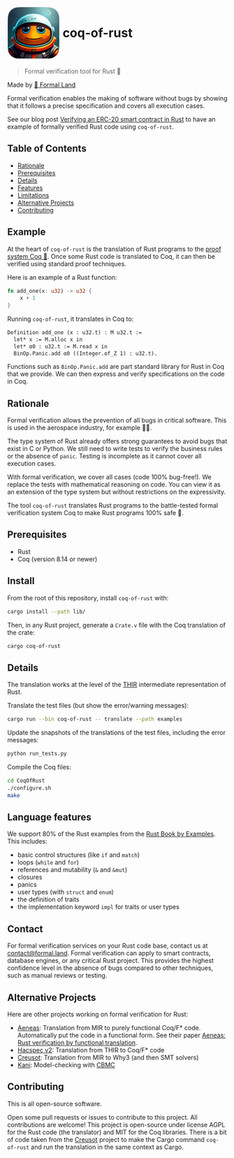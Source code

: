 # <img src="logo.png" alt= "logo" width="120px" height="120px" style="vertical-align: middle;"> <span style="vertical-align: middle;">coq-of-rust</span>

> Formal verification tool for Rust 🦀

Made by [🌲&nbsp;Formal Land](https://formal.land/)

Formal verification enables the making of software without bugs by showing that it follows a precise specification and covers all execution cases.

See our blog post [Verifying an ERC-20 smart contract in Rust](https://formal.land/blog/2023/12/13/rust-verify-erc-20-smart-contract) to have an example of formally verified Rust code using&nbsp;`coq-of-rust`.

## Table of Contents

- [Rationale](#rationale)
- [Prerequisites](#prerequisites)
- [Details](#details)
- [Features](#features)
- [Limitations](#limitations)
- [Alternative Projects](#alternative-projects)
- [Contributing](#contributing)

## Example
At the heart of `coq-of-rust` is the translation of Rust programs to the [proof system Coq 🐓](https://coq.inria.fr/). Once some Rust code is translated to Coq, it can then be verified using standard proof techniques.

Here is an example of a Rust function:
```rust
fn add_one(x: u32) -> u32 {
    x + 1
}
```
Running `coq-of-rust`, it translates in Coq to:
```coq
Definition add_one (x : u32.t) : M u32.t :=
  let* x := M.alloc x in
  let* α0 : u32.t := M.read x in
  BinOp.Panic.add α0 ((Integer.of_Z 1) : u32.t).
```
Functions such as&nbsp;`BinOp.Panic.add` are part standard library for Rust in Coq that we provide. We can then express and verify specifications on the code in Coq.

## Rationale
Formal verification allows the prevention of all bugs in critical software. This is used in the aerospace industry, for example&nbsp;🧑‍🚀.

The type system of Rust already offers strong guarantees to avoid bugs that exist in C or Python. We still need to write tests to verify the business rules or the absence of `panic`. Testing is incomplete as it cannot cover all execution cases.

With formal verification, we cover all cases (code 100% bug-free!). We replace the tests with mathematical reasoning on code. You can view it as an extension of the type system but without restrictions on the expressivity.

The tool `coq-of-rust` translates Rust programs to the battle-tested formal verification system Coq to make Rust programs 100% safe&nbsp;🚀.

## Prerequisites

- Rust
- Coq (version 8.14 or newer)

## Install

From the root of this repository, install `coq-of-rust` with:

```sh
cargo install --path lib/
```

Then, in any Rust project, generate a `Crate.v` file with the Coq translation of the crate:

```sh
cargo coq-of-rust
```

## Details
The translation works at the level of the [THIR](https://rustc-dev-guide.rust-lang.org/thir.html) intermediate representation of Rust.

Translate the test files (but show the error/warning messages):

```sh
cargo run --bin coq-of-rust -- translate --path examples
```

Update the snapshots of the translations of the test files, including the error messages:

```sh
python run_tests.py
```

Compile the Coq files:

```sh
cd CoqOfRust
./configure.sh
make
```

## Language features
We support 80% of the Rust examples from the [Rust Book by Examples](https://doc.rust-lang.org/rust-by-example/). This includes:

- basic control structures (like&nbsp;`if` and&nbsp;`match`)
- loops (`while` and&nbsp;`for`)
- references and mutability (`&` and&nbsp;`&mut`)
- closures
- panics
- user types (with&nbsp;`struct` and&nbsp;`enum`)
- the definition of traits
- the implementation keyword&nbsp;`impl` for traits or user types

## Contact
For formal verification services on your Rust code base, contact us at [&#099;&#111;&#110;&#116;&#097;&#099;&#116;&#064;formal&#046;&#108;&#097;&#110;&#100;](mailto:contact@formal.land). Formal verification can apply to smart contracts, database engines, or any critical Rust project. This provides the highest confidence level in the absence of bugs compared to other techniques, such as manual reviews or testing.

## Alternative Projects

Here are other projects working on formal verification for Rust:

- [Aeneas](https://github.com/AeneasVerif/aeneas): Translation from MIR to purely functional Coq/F* code. Automatically put the code in a functional form. See their paper [Aeneas: Rust verification by functional translation](https://dl.acm.org/doi/abs/10.1145/3547647).
- [Hacspec v2](https://github.com/hacspec/hacspec-v2): Translation from THIR to Coq/F* code
- [Creusot](https://github.com/xldenis/creusot): Translation from MIR to Why3 (and then SMT solvers)
- [Kani](https://github.com/model-checking/kani): Model-checking with [CBMC](https://github.com/diffblue/cbmc)

## Contributing
This is all open-source software.

Open some pull requests or issues to contribute to this project. All contributions are welcome! This project is open-source under license AGPL for the Rust code (the translator) and MIT for the Coq libraries. There is a bit of code taken from the [Creusot](https://github.com/xldenis/creusot) project to make the Cargo command `coq-of-rust` and run the translation in the same context as Cargo.
